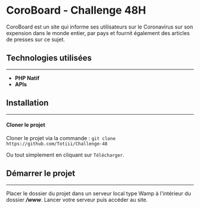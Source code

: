 # CoroBoard - Challenge 48H

CoroBoard est un site qui informe ses utilisateurs sur le Coronavirus sur son expension dans le monde entier, par pays et fournit également des articles de presses sur ce sujet.

## Technologies utilisées
___

  - **PHP Natif**
  - **APIs**

## Installation
___
#### Cloner le projet

Cloner le projet via la commande :
`git clone https://github.com/Totiii/Challenge-48`

Ou tout simplement en cliquant sur `Télécharger`.

## Démarrer le projet
___

Placer le dossier du projet dans un serveur local type Wamp à l'intérieur du dossier ***/www***.
Lancer votre serveur puis accéder au site.

